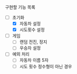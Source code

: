 구현할 기능 목록

- [ ] 초기화
  - [x] 자동차 설정
  - [x] 시도횟수 설정
- [ ] 게임
  - [ ] 랜덤 전진, 정지
  - [ ] 우승자 설정
- [ ] 예외 처리
  - [ ] 자동차 이름 5자
  - [ ] 시도 횟수 정수형이 아닌 경우
